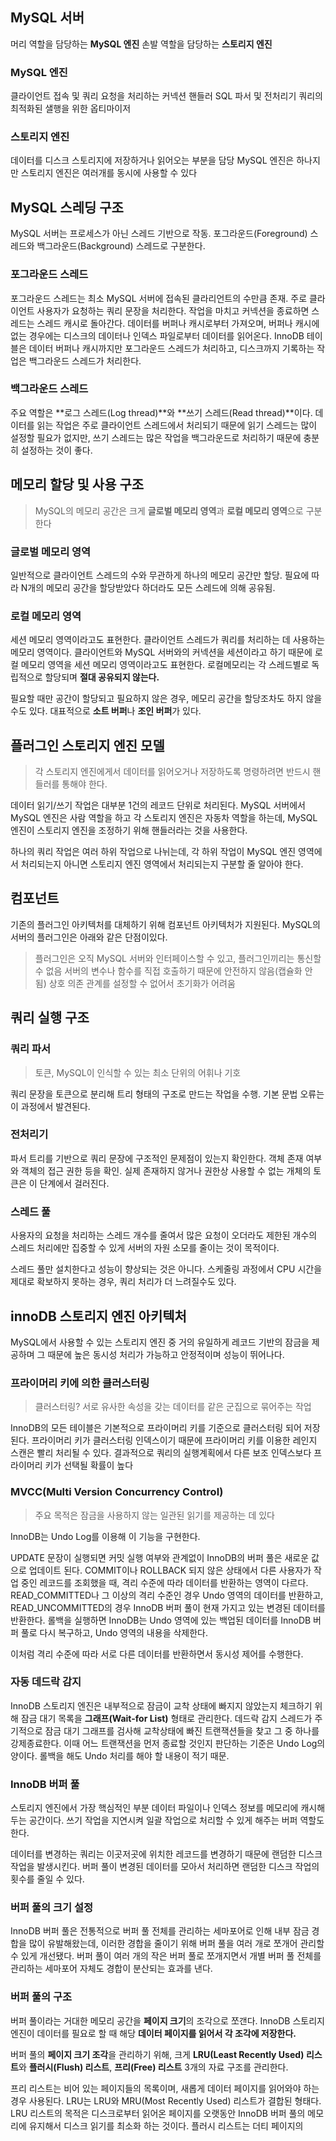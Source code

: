 ## MySQL 서버
머리 역할을 담당하는 **MySQL 엔진**
손발 역할을 담당하는 **스토리지 엔진**

### MySQL 엔진
클라이언트 접속 및 쿼리 요청을 처리하는 커넥션 핸들러
SQL 파서 및 전처리기
쿼리의 최적화된 샐행을 위한 옵티마이저

### 스토리지 엔진
데이터를 디스크 스토리지에 저장하거나 읽어오는 부분을 담당
MySQL 엔진은 하나지만 스토리지 엔진은 여러개를 동시에 사용할 수 있다

## MySQL 스레딩 구조
MySQL 서버는 프로세스가 아닌 스레드 기반으로 작동.
포그라운드(Foreground) 스레드와 백그라운드(Background) 스레드로 구분한다.

### 포그라운드 스레드
포그라운드 스레드는 최소 MySQL 서버에 접속된 클라리언트의 수만큼 존재.
주로 클라이언트 사용자가 요청하는 쿼리 문장을 처리한다.
작업을 마치고 커넥션을 종료하면 스레드는 스레드 캐시로 돌아간다.
데이터를 버퍼나 캐시로부터 가져오며, 버퍼나 캐시에 없는 경우에는 디스크의 데이터나 인덱스 파일로부터 데이터를 읽어온다.
InnoDB 테이블은 데이터 버퍼나 캐시까지만 포그라운드 스레드가 처리하고, 디스크까지 기록하는 작업은 백그라운드 스레드가 처리한다.

### 백그라운드 스레드
주요 역할은 **로그 스레드(Log thread)**와 **쓰기 스레드(Read thread)**이다.
데이터를 읽는 작업은 주로 클라이언트 스레드에서 처리되기 때문에 읽기 스레드는 많이 설정할 필요가 없지만,
쓰기 스레드는 많은 작업을 백그라운드로 처리하기 때문에 충분히 설정하는 것이 좋다.

## 메모리 할당 및 사용 구조
> MySQL의 메모리 공간은 크게 **글로벌 메모리 영역**과 **로컬 메모리 영역**으로 구분한다

### 글로벌 메모리 영역
일반적으로 클라이언트 스레드의 수와 무관하게 하나의 메모리 공간만 할당.
필요에 따라 N개의 메모리 공간을 할당받았다 하더라도 모든 스레드에 의해 공유됨.

### 로컬 메모리 영역
세션 메모리 영역이라고도 표현한다.
클라이언트 스레드가 쿼리를 처리하는 데 사용하는 메모리 영역이다.
클라이언트와 MySQL 서버와의 커넥션을 세션이라고 하기 때문에 로컬 메모리 영역을 세션 메모리 영역이라고도 표현한다.
로컬메모리는 각 스레드별로 독립적으로 할당되며 **절대 공유되지 않는다.**

필요할 때만 공간이 할당되고 필요하지 않은 경우, 메모리 공간을 할당조차도 하지 않을 수도 있다.
대표적으로 **소트 버퍼**나 **조인 버퍼**가 있다.

## 플러그인 스토리지 엔진 모델
> 각 스토리지 엔진에게서 데이터를 읽어오거나 저장하도록 명령하려면 반드시 핸들러를 통해야 한다.

데이터 읽기/쓰기 작업은 대부분 1건의 레코드 단위로 처리된다.
MySQL 서버에서 MySQL 엔진은 사람 역할을 하고 각 스토리지 엔진은 자동차 역할을 하는데,
MySQL 엔진이 스토리지 엔진을 조정하기 위해 핸들러라는 것을 사용한다.

하나의 쿼리 작업은 여러 하위 작업으로 나뉘는데,
각 하위 작업이 MySQL 엔진 영역에서 처리되는지 아니면 스토리지 엔진 영역에서 처리되는지 구분할 줄 알아야 한다.

## 컴포넌트
기존의 플러그인 아키텍처를 대체하기 위해 컴포넌트 아키텍처가 지원된다.
MySQL의 서버의 플러그인은 아래와 같은 단점이있다.
> 플러그인은 오직 MySQL 서버와 인터페이스할 수 있고, 플러그인끼리는 통신할 수 없음
  서버의 변수나 함수를 직접 호출하기 때문에 안전하지 않음(캡슐화 안 됨)
  상호 의존 관계를 설정할 수 없어서 초기화가 어려움

## 쿼리 실행 구조
### 쿼리 파서
> 토큰, MySQL이 인식할 수 있는 최소 단위의 어휘나 기호

쿼리 문장을 토큰으로 분리해 트리 형태의 구조로 만드는 작업을 수행.
기본 문법 오류는 이 과정에서 발견된다.

### 전처리기
파서 트리를 기반으로 쿼리 문장에 구조적인 문제점이 있는지 확인한다.
객체 존재 여부와 객체의 접근 권한 등을 확인.
실제 존재하지 않거나 권한상 사용할 수 없는 개체의 토큰은 이 단계에서 걸러진다.
### 스레드 풀
사용자의 요청을 처리하는 스레드 개수를 줄여서 많은 요청이 오더라도
제한된 개수의 스레드 처리에만 집중할 수 있게 서버의 자원 소모를 줄이는 것이 목적이다.

스레드 풀만 설치한다고 성능이 향상되는 것은 아니다.
스케줄링 과정에서 CPU 시간을 제대로 확보하지 못하는 경우, 쿼리 처리가 더 느려질수도 있다.

## innoDB 스토리지 엔진 아키텍처
MySQL에서 사용할 수 있는 스토리지 엔진 중 거의 유일하게 레코드 기반의 잠금을 제공하며
그 때문에 높은 동시성 처리가 가능하고 안정적이며 성능이 뛰어나다.
### 프라이머리 키에 의한 클러스터링
> 클러스터링?  서로 유사한 속성을 갖는 데이터를 같은 군집으로 묶어주는 작업

InnoDB의 모든 테이블은 기본적으로 프라이머리 키를 기준으로 클러스터링 되어 저장된다.
프라이머리 키가 클러스터링 인덱스이기 때문에 프라이머리 키를 이용한 레인지 스캔은 빨리 처리될 수 있다.
결과적으로 쿼리의 실행계획에서 다른 보조 인덱스보다 프라이머리 키가 선택될 확률이 높다
### MVCC(Multi Version Concurrency Control)
> 주요 목적은 잠금을 사용하지 않는 일관된 읽기를 제공하는 데 있다

InnoDB는 Undo Log를 이용해 이 기능을 구현한다.

UPDATE 문장이 실행되면 커밋 실행 여부와 관계없이 InnoDB의 버퍼 풀은 새로운 값으로 업데이트 된다.
COMMIT이나 ROLLBACK 되지 않은 상태에서 다른 사용자가 작업 중인 레코드를 조회했을 때, 격리 수준에 따라 데이터를 반환하는 영역이 다르다. READ_COMMITTED나 그 이상의 격리 수준인 경우 Undo 영역의 데이터를 반환하고, READ_UNCOMMITTED의 경우 InnoDB 버퍼 풀이 현재 가지고 있는 변경된 데이터를 반환한다. 롤백을 실행하면 InnoDB는 Undo 영역에 있는 백업된 데이터를 InnoDB 버퍼 풀로 다시 복구하고, Undo 영역의 내용을 삭제한다.

이처럼 격리 수준에 따라 서로 다른 데이터를 반환하면서 동시성 제어를 수행한다.

### 자동 데드락 감지
InnoDB 스토리지 엔진은 내부적으로 잠금이 교착 상태에 빠지지 않았는지 체크하기 위해 잠금 대기 목록을 **그래프(Wait-for List)** 형태로 관리한다.
데드락 감지 스레드가 주기적으로 잠금 대기 그래프를 검사해 교착상태에 빠진 트랜잭션들을 찾고 그 중 하나를 강제종료한다.
이때 어느 트랜잭션을 먼저 종료할 것인지 판단하는 기준은 Undo Log의 양이다.
롤백을 해도 Undo 처리를 해야 할 내용이 적기 때문.

### InnoDB 버퍼 풀
스토리지 엔진에서 가장 핵심적인 부분
데이터 파일이나 인덱스 정보를 메모리에 캐시해 두는 공간이다.
쓰기 작업을 지연시켜 일괄 작업으로 처리할 수 있게 해주는 버퍼 역할도 한다.

데이터를 변경하는 쿼리는 이곳저곳에 위치한 레코드를 변경하기 때문에 랜덤한 디스크 작업을 발생시킨다.
버퍼 풀이 변경된 데이터를 모아서 처리하면 랜덤한 디스크 작업의 횟수를 줄일 수 있다.

### 버퍼 풀의 크기 설정
InnoDB 버퍼 풀은 전통적으로 버퍼 풀 전체를 관리하는 세마포어로 인해 내부 잠금 경합을 많이 유발해왔는데,
이러한 경합을 줄이기 위해 버퍼 풀을 여러 개로 쪼개어 관리할수 있게 개선됐다.
버퍼 풀이 여러 개의 작은 버퍼 풀로 쪼개지면서 개별 버퍼 풀 전체를 관리하는 세마포어 자체도 경합이 분산되는 효과를 낸다.

### 버퍼 풀의 구조
버퍼 풀이라는 거대한 메모리 공간을 **페이지 크기**의 조각으로 쪼갠다.
InnoDB 스토리지 엔진이 데이터를 필요로 할 때 해당 **데이터 페이지를 읽어서 각 조각에 저장한다.**

버퍼 풀의 **페이지 크기 조각**을 관리하기 위해,
크게 **LRU(Least Recently Used) 리스트**와 **플러시(Flush) 리스트**, **프리(Free) 리스트** 3개의 자료 구조를 관리한다.

프리 리스트는 비어 있는 페이지들의 목록이며, 새롭게 데이터 페이지를 읽어와야 하는 경우 사용된다.
LRU는 LRU와 MRU(Most Recently Used) 리스트가 결합된 형태다.
LRU 리스트의 목적은 디스크로부터 읽어온 페이지를 오랫동안 InnoDB 버퍼 풀의 메모리에 유지해서 디스크 읽기를 최소화 하는 것이다.
플러시 리스트는 더티 페이지의 


